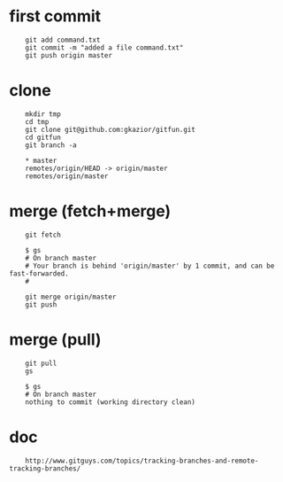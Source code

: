 # first commit

        git add command.txt
        git commit -m "added a file command.txt"
        git push origin master


# clone

        mkdir tmp
        cd tmp
        git clone git@github.com:gkazior/gitfun.git
        cd gitfun
        git branch -a

        * master
        remotes/origin/HEAD -> origin/master
        remotes/origin/master

# merge (fetch+merge)

        git fetch

        $ gs
        # On branch master
        # Your branch is behind 'origin/master' by 1 commit, and can be fast-forwarded.
        #

        git merge origin/master
        git push

# merge (pull)

        git pull
        gs

        $ gs
        # On branch master
        nothing to commit (working directory clean)


# doc

        http://www.gitguys.com/topics/tracking-branches-and-remote-tracking-branches/
